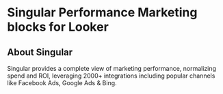 # Singular Performance Marketing blocks for Looker


## About Singular
Singular provides a complete view of marketing performance, normalizing spend and ROI, leveraging 2000+ integrations including popular channels like Facebook Ads, Google Ads & Bing.
